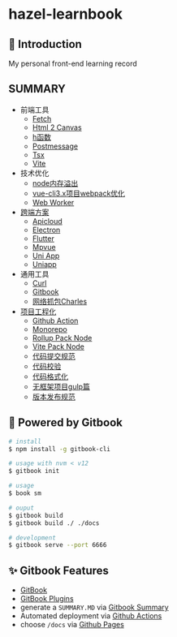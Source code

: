 # hazel-learnbook

## 🌈 Introduction

My personal front-end learning record

## SUMMARY

- 前端工具
  * [Fetch](前端工具/fetch.md)
  * [Html 2 Canvas](前端工具/html2canvas.md)
  * [h函数](前端工具/h函数.md)
  * [Postmessage](前端工具/postmessage.md)
  * [Tsx](前端工具/tsx.md)
  * [Vite](前端工具/vite.md)
- 技术优化
  * [node内存溢出](技术优化/node内存溢出.md)
  * [vue-cli3.x项目webpack优化](技术优化/vue-cli3.x项目webpack优化.md)
  * [Web Worker](技术优化/web-worker.md)
- [跨端方案](跨端方案/README.md)
  * [Apicloud](跨端方案/apicloud.md)
  * [Electron](跨端方案/electron.md)
  * [Flutter](跨端方案/flutter.md)
  * [Mpvue](跨端方案/mpvue.md)
  * [Uni App](跨端方案/uni-app.md)
  * [Uniapp](跨端方案/uniapp.md)
- 通用工具
  * [Curl](通用工具/curl.md)
  * [Gitbook](通用工具/gitbook.md)
  * [网络抓包Charles](通用工具/网络抓包Charles.md)
- [项目工程化](项目工程化/README.md)
  * [Github Action](项目工程化/github-action.md)
  * [Monorepo](项目工程化/monorepo.md)
  * [Rollup Pack Node](项目工程化/rollup-pack-node.md)
  * [Vite Pack Node](项目工程化/vite-pack-node.md)
  * [代码提交规范](项目工程化/代码提交规范.md)
  * [代码校验](项目工程化/代码校验.md)
  * [代码格式化](项目工程化/代码格式化.md)
  * [无框架项目gulp篇](项目工程化/无框架项目gulp篇.md)
  * [版本发布规范](项目工程化/版本发布规范.md)

## 🔗 Powered by Gitbook

```bash
# install
$ npm install -g gitbook-cli

# usage with nvm < v12
$ gitbook init

# usage
$ book sm

# ouput
$ gitbook build
$ gitbook build ./ ./docs

# development
$ gitbook serve --port 6666
```

## ✨ Gitbook Features

- [GitBook](https://docs.github.com/cn/actions)
- [GitBook Plugins](https://www.mapull.com/gitbook/comscore/)
- generate a `SUMMARY.MD` via [Gitbook Summary](https://github.com/imfly/gitbook-summary)
- Automated deployment via [Github Actions](https://docs.github.com/cn/actions)
- choose `/docs` via [Github Pages](https://docs.github.com/cn/pages/getting-started-with-github-pages/configuring-a-publishing-source-for-your-github-pages-site)
